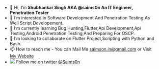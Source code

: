 - 👋 Hi, I’m **Shubhankar Singh AKA @saims0n An IT Engineer, Penetration Tester**
- 👀 I’m interested in Software Development And Penetration Testing As Well Script Developement.
- 🌱 I’m currently learning Bug Hunting,Flutter,Api Development,Api Testing,Android Penetration Testing,And Preparing For OSCP.
- 💞️ I’m looking to collaborate on Flutter Project,Scripting with Python and Bash.
- 📫 How to reach me - You can Mail Me saimson.in@gmail.com or Visit [ My Website](https://saims0n.github.io "Saimson.com")
- <img src="https://img.icons8.com/ios/26/000000/twitter--v2.png"/> Follow me on twitter
<a class="twitter-follow-button"
  href="https://twitter.com/saims0n"> @Saims0n</a>


<!---
saims0n/saims0n is a ✨ special ✨ repository because its `README.md` (this file) appears on your GitHub profile.
You can click the Preview link to take a look at your changes.
--->
